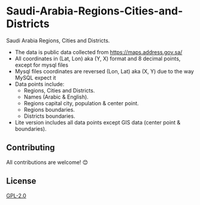 # Saudi-Arabia-Regions-Cities-and-Districts
Saudi Arabia Regions, Cities and Districts.

* The data is public data collected from https://maps.address.gov.sa/
* All coordinates in (Lat, Lon) aka (Y, X) format and 8 decimal points, except for mysql files
* Mysql files coordinates are reversed (Lon, Lat) aka (X, Y) due to the way MySQL expect it
* Data points include:
  - Regions, Cities and Districts.
  - Names (Arabic & English).
  - Regions capital city, population & center point.
  - Regions boundaries.
  - Districts boundaries.
* Lite version includes all data points except GIS data (center point & boundaries).


## Contributing
All contributions are welcome! 😊


## License
[GPL-2.0](https://github.com/homaily/Saudi-Arabia-Regions-Cities-and-Districts/blob/master/LICENSE)